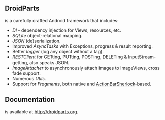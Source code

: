 DroidParts
----------
is a carefully crafted Android framework that includes:
* *DI* - dependency injection for Views, resources, etc.
* *SQLite* object-relational mapping.
* *JSON* (de)serialization.
* Improved *AsyncTasks* with Exceptions, progress & result reporting.
* Better *logger* (log any object without a tag).
* *RESTClient* for GETting, PUTting, POSTing, DELETing & InputStream-getting, also speaks JSON.
* *ImageAttacher* to asynchronously attach images to ImageViews, cross fade support.
* Numerous *Utils*.
* Support for *Fragments*, both native and [ActionBarSherlock][1]-based.

Documentation
-------------
is available at http://droidparts.org.

 [1]: https://github.com/JakeWharton/ActionBarSherlock